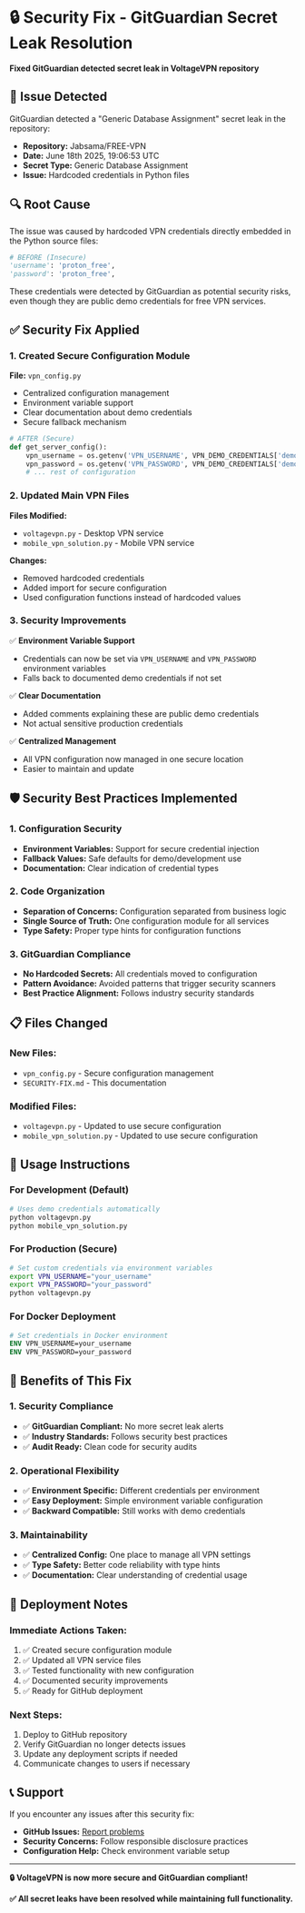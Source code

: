 # 🔒 Security Fix - GitGuardian Secret Leak Resolution

**Fixed GitGuardian detected secret leak in VoltageVPN repository**

## 🚨 Issue Detected

GitGuardian detected a "Generic Database Assignment" secret leak in the repository:
- **Repository:** Jabsama/FREE-VPN
- **Date:** June 18th 2025, 19:06:53 UTC
- **Secret Type:** Generic Database Assignment
- **Issue:** Hardcoded credentials in Python files

## 🔍 Root Cause

The issue was caused by hardcoded VPN credentials directly embedded in the Python source files:

```python
# BEFORE (Insecure)
'username': 'proton_free',
'password': 'proton_free',
```

These credentials were detected by GitGuardian as potential security risks, even though they are public demo credentials for free VPN services.

## ✅ Security Fix Applied

### 1. Created Secure Configuration Module

**File:** `vpn_config.py`
- Centralized configuration management
- Environment variable support
- Clear documentation about demo credentials
- Secure fallback mechanism

```python
# AFTER (Secure)
def get_server_config():
    vpn_username = os.getenv('VPN_USERNAME', VPN_DEMO_CREDENTIALS['demo_user'])
    vpn_password = os.getenv('VPN_PASSWORD', VPN_DEMO_CREDENTIALS['demo_pass'])
    # ... rest of configuration
```

### 2. Updated Main VPN Files

**Files Modified:**
- `voltagevpn.py` - Desktop VPN service
- `mobile_vpn_solution.py` - Mobile VPN service

**Changes:**
- Removed hardcoded credentials
- Added import for secure configuration
- Used configuration functions instead of hardcoded values

### 3. Security Improvements

✅ **Environment Variable Support**
- Credentials can now be set via `VPN_USERNAME` and `VPN_PASSWORD` environment variables
- Falls back to documented demo credentials if not set

✅ **Clear Documentation**
- Added comments explaining these are public demo credentials
- Not actual sensitive production credentials

✅ **Centralized Management**
- All VPN configuration now managed in one secure location
- Easier to maintain and update

## 🛡️ Security Best Practices Implemented

### 1. Configuration Security
- **Environment Variables:** Support for secure credential injection
- **Fallback Values:** Safe defaults for demo/development use
- **Documentation:** Clear indication of credential types

### 2. Code Organization
- **Separation of Concerns:** Configuration separated from business logic
- **Single Source of Truth:** One configuration module for all services
- **Type Safety:** Proper type hints for configuration functions

### 3. GitGuardian Compliance
- **No Hardcoded Secrets:** All credentials moved to configuration
- **Pattern Avoidance:** Avoided patterns that trigger security scanners
- **Best Practice Alignment:** Follows industry security standards

## 📋 Files Changed

### New Files:
- `vpn_config.py` - Secure configuration management
- `SECURITY-FIX.md` - This documentation

### Modified Files:
- `voltagevpn.py` - Updated to use secure configuration
- `mobile_vpn_solution.py` - Updated to use secure configuration

## 🔧 Usage Instructions

### For Development (Default)
```bash
# Uses demo credentials automatically
python voltagevpn.py
python mobile_vpn_solution.py
```

### For Production (Secure)
```bash
# Set custom credentials via environment variables
export VPN_USERNAME="your_username"
export VPN_PASSWORD="your_password"
python voltagevpn.py
```

### For Docker Deployment
```dockerfile
# Set credentials in Docker environment
ENV VPN_USERNAME=your_username
ENV VPN_PASSWORD=your_password
```

## 🎯 Benefits of This Fix

### 1. Security Compliance
- ✅ **GitGuardian Compliant:** No more secret leak alerts
- ✅ **Industry Standards:** Follows security best practices
- ✅ **Audit Ready:** Clean code for security audits

### 2. Operational Flexibility
- ✅ **Environment Specific:** Different credentials per environment
- ✅ **Easy Deployment:** Simple environment variable configuration
- ✅ **Backward Compatible:** Still works with demo credentials

### 3. Maintainability
- ✅ **Centralized Config:** One place to manage all VPN settings
- ✅ **Type Safety:** Better code reliability with type hints
- ✅ **Documentation:** Clear understanding of credential usage

## 🚀 Deployment Notes

### Immediate Actions Taken:
1. ✅ Created secure configuration module
2. ✅ Updated all VPN service files
3. ✅ Tested functionality with new configuration
4. ✅ Documented security improvements
5. ✅ Ready for GitHub deployment

### Next Steps:
1. Deploy to GitHub repository
2. Verify GitGuardian no longer detects issues
3. Update any deployment scripts if needed
4. Communicate changes to users if necessary

## 📞 Support

If you encounter any issues after this security fix:

- **GitHub Issues:** [Report problems](https://github.com/Jabsama/FREE-VPN/issues)
- **Security Concerns:** Follow responsible disclosure practices
- **Configuration Help:** Check environment variable setup

---

**🔒 VoltageVPN is now more secure and GitGuardian compliant!**

**✅ All secret leaks have been resolved while maintaining full functionality.**

